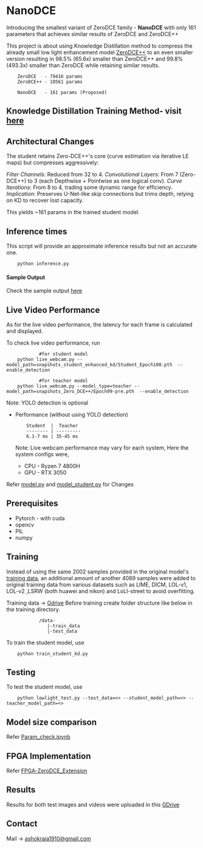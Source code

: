 
# NanoDCE

Introducing the smallest variant of ZeroDCE family - **NanoDCE** with only 161 parameters that achieves similar results of ZeroDCE and ZeroDCE++

This project is about using Knowledge Distillation method to compress the already small low light enhancement model [ZeroDCE++](https://github.com/Li-Chongyi/Zero-DCE_extension.git) to an even smaller version resulting in 98.5% (65.6x) smaller than ZeroDCE++ and 99.8% (493.3x) smaller than ZeroDCE while retaining similar results.

        ZeroDCE   - 79416 params
        ZeroDCE++ - 10561 params

        NanoDCE   - 161 params (Proposed)

## Knowledge Distillation Training Method- visit [here](https://github.com/Ashok-19/NanoDCE/blob/6bf06a4e33848c56aceb8fe9a355e4a038cbd8e6/models/Training.md)

## Architectural Changes
The student retains Zero-DCE++'s core (curve estimation via iterative LE maps) but compresses aggressively:

_Filter Channels_: Reduced from 32 to 4.
_Convolutional Layers_: From 7 (Zero-DCE++) to 3 (each Depthwise + Pointwise as one logical conv).
_Curve Iterations_: From 8 to 4, trading some dynamic range for efficiency.
_Implication_: Preserves U-Net-like skip connections but trims depth, relying on KD to recover lost capacity.

This yields ~161 params in the trained student model.



## Inference times

This script will provide an approximate inference results but not an accurate one.

        python inference.py 

#### Sample Output

Check the sample output [here](https://github.com/Ashok-19/NanoDCE/blob/bbd0cb20cf0a780499f56cc79b709ebac495b40e/sample_output.txt)

## Live Video Performance

As for the live video performance, the latency for each frame is calculated and displayed.

To check live video performance, run

                #for student model
        python live_webcam.py --model_path=snapshots_student_enhanced_kd/Student_Epoch100.pth  --enable_detection

                #for teacher model
        python live_webcam.py --model_type=teacher --model_path=snapshots_Zero_DCE++/Epoch99-pre.pth  --enable_detection

Note: YOLO detection is optional

* Performance (without using YOLO detection)
  
          Student  |  Teacher
          -------- | ---------
          6.1-7 ms | 35-45 ms

  Note: Live webcam performance may vary for each system, Here the system configs were,
  * CPU - Ryzen 7 4800H
  * GPU - RTX 3050
          

Refer [model.py](https://github.com/Ashok-19/NanoDCE/blob/c6e33399ecc731c8d72d6760062a3ca86d126113/models/model.py) and [model_student.py](https://github.com/Ashok-19/NanoDCE/blob/c6e33399ecc731c8d72d6760062a3ca86d126113/models/model_student.py) for Changes

## Prerequisites

* Pytorch - with cuda 
* opencv
* PIL
* numpy

## Training

Instead of using the same 2002 samples provided in the original model's [training data](https://github.com/Li-Chongyi/Zero-DCE_extension/tree/09f202b690f82da939b8e6ec8535960ae97ad8bd/Zero-DCE%2B%2B/data), an additional amount of another 4089 samples were added to original training data from various datasets such as LIME, DICM, LOL-v1, LOL-v2 ,LSRW (both huawei and nikon) and LoLI-street to avoid overfitting.

Training data -> [Gdrive](https://drive.google.com/drive/folders/17GZqYFflO7JSbH7A4UeWEr01CT_266Ze?usp=drive_link)
Before training create folder structure like below in the training directory.

                /data-
                   |-train_data
                   |-test_data


To train the student model, use

        python train_student_kd.py


## Testing

To test the student model, use

        python lowlight_test.py --test_data=<> --student_model_path=<> --teacher_model_path=<>


## Model size comparison

Refer [Param_check.ipynb](https://github.com/Ashok-19/NanoDCE/blob/6bf06a4e33848c56aceb8fe9a355e4a038cbd8e6/Param_check.ipynb)

## FPGA Implementation

Refer [FPGA-ZeroDCE_Extension](https://github.com/Ashok-19/FPGA-ZeroDCE_extension.git)

## Results

Results for both test images and videos were uploaded in this [GDrive](https://drive.google.com/drive/folders/1-NzPEyCqdU4PwIbRDre48vN4SttSlAfv?usp=drive_link)


## Contact

Mail -> ashokraja1910@gmail.com

